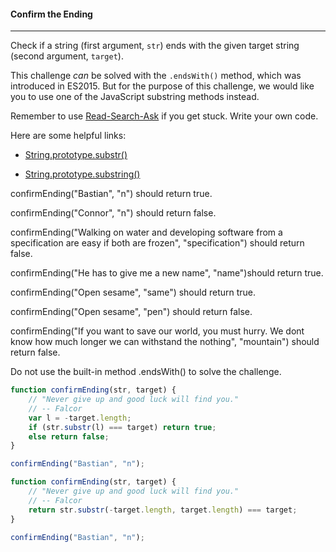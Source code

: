 #### Confirm the Ending

------

Check if a string (first argument, `str`) ends with the given target string (second argument, `target`).

This challenge *can* be solved with the `.endsWith()` method, which was introduced in ES2015. But for the purpose of this challenge, we would like you to use one of the JavaScript substring methods instead.

Remember to use [Read-Search-Ask](https://github.com/FreeCodeCamp/freecodecamp/wiki/FreeCodeCamp-Get-Help) if you get stuck. Write your own code.

Here are some helpful links:

- [String.prototype.substr()](https://developer.mozilla.org/en-US/docs/Web/JavaScript/Reference/Global_Objects/String/substr)

- [String.prototype.substring()](https://developer.mozilla.org/en-US/docs/Web/JavaScript/Reference/Global_Objects/String/substring)

confirmEnding("Bastian", "n") should return true.

confirmEnding("Connor", "n") should return false.

confirmEnding("Walking on water and developing software from a specification are easy if both are frozen", "specification") should return false.

confirmEnding("He has to give me a new name", "name")should return true.

confirmEnding("Open sesame", "same") should return true.

confirmEnding("Open sesame", "pen") should return false.

confirmEnding("If you want to save our world, you must hurry. We dont know how much longer we can withstand the nothing", "mountain") should return false.

Do not use the built-in method .endsWith() to solve the challenge.

```js
function confirmEnding(str, target) {
    // "Never give up and good luck will find you."
    // -- Falcor
    var l = -target.length;
    if (str.substr(l) === target) return true;
    else return false;
}

confirmEnding("Bastian", "n");
```

```js
function confirmEnding(str, target) {
    // "Never give up and good luck will find you."
    // -- Falcor
    return str.substr(-target.length, target.length) === target;
}

confirmEnding("Bastian", "n");
```
